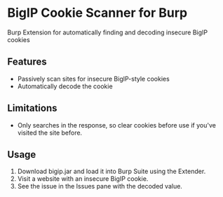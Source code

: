 # BigIP Cookie Scanner for Burp
Burp Extension for automatically finding and decoding insecure BigIP cookies

## Features
 * Passively scan sites for insecure BigIP-style cookies
 * Automatically decode the cookie

## Limitations
 * Only searches in the response, so clear cookies before use if you've visited the site before.

## Usage
 1. Download bigip.jar and load it into Burp Suite using the Extender.
 2. Visit a website with an insecure BigIP cookie.
 3. See the issue in the Issues pane with the decoded value.
